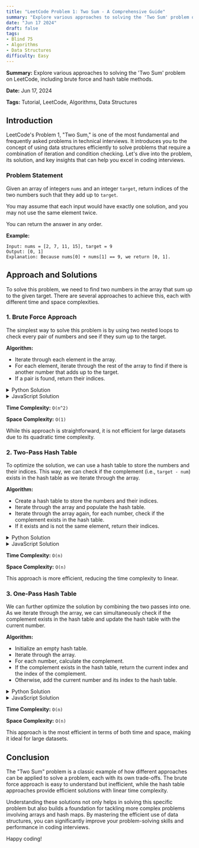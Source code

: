 ```yaml
---
title: "LeetCode Problem 1: Two Sum - A Comprehensive Guide"
summary: "Explore various approaches to solving the 'Two Sum' problem on LeetCode, including brute force and hash table methods."
date: "Jun 17 2024"
draft: false
tags:
- Blind 75
- Algorithms
- Data Structures
difficulty: Easy
---
```


**Summary:** Explore various approaches to solving the 'Two Sum' problem on LeetCode, including brute force and hash table methods.

**Date:** Jun 17, 2024

**Tags:** Tutorial, LeetCode, Algorithms, Data Structures

## Introduction

LeetCode's Problem 1, "Two Sum," is one of the most fundamental and frequently asked problems in technical interviews. It introduces you to the concept of using data structures efficiently to solve problems that require a combination of iteration and condition checking. Let's dive into the problem, its solution, and key insights that can help you excel in coding interviews.

### Problem Statement

Given an array of integers `nums` and an integer `target`, return indices of the two numbers such that they add up to `target`.

You may assume that each input would have exactly one solution, and you may not use the same element twice.

You can return the answer in any order.

**Example:**

```vbnet
Input: nums = [2, 7, 11, 15], target = 9
Output: [0, 1]
Explanation: Because nums[0] + nums[1] == 9, we return [0, 1].
```

## Approach and Solutions

To solve this problem, we need to find two numbers in the array that sum up to the given target. There are several approaches to achieve this, each with different time and space complexities.

### 1. Brute Force Approach

The simplest way to solve this problem is by using two nested loops to check every pair of numbers and see if they sum up to the target.

**Algorithm:**

- Iterate through each element in the array.
- For each element, iterate through the rest of the array to find if there is another number that adds up to the target.
- If a pair is found, return their indices.

<details>
<summary>Python Solution</summary>
<div class="code-container">
    <pre><code class="language-python">def twoSum(nums, target):
    for i in range(len(nums)):
        for j in range(i + 1, len(nums)):
            if nums[i] + nums[j] == target:
                return [i, j]</code></pre>
    <button class="copy-button" onclick="copyCode(this)">Copy</button>
</div>
</details>

<details>
<summary>JavaScript Solution</summary>
<div class="code-container">
    <pre><code class="language-javascript">function twoSum(nums, target) {
    for (let i = 0; i < nums.length; i++) {
        for (let j = i + 1; j < nums.length; j++) {
            if (nums[i] + nums[j] === target) {
                return [i, j];
            }
        }
    }
}</code></pre>
    <button class="copy-button" onclick="copyCode(this)">Copy</button>
</div>
</details>

**Time Complexity:** `O(n^2)`

**Space Complexity:** `O(1)`

While this approach is straightforward, it is not efficient for large datasets due to its quadratic time complexity.

### 2. Two-Pass Hash Table

To optimize the solution, we can use a hash table to store the numbers and their indices. This way, we can check if the complement (i.e., `target - num`) exists in the hash table as we iterate through the array.

**Algorithm:**

- Create a hash table to store the numbers and their indices.
- Iterate through the array and populate the hash table.
- Iterate through the array again, for each number, check if the complement exists in the hash table.
- If it exists and is not the same element, return their indices.

<details>
<summary>Python Solution</summary>
<div class="code-container">
    <pre><code class="language-python">def twoSum(nums, target):
    hash_table = {}
    for i, num in enumerate(nums):
        hash_table[num] = i
    for i, num in enumerate(nums):
        complement = target - num
        if complement in hash_table and hash_table[complement] != i:
            return [i, hash_table[complement]]</code></pre>
    <button class="copy-button" onclick="copyCode(this)">Copy</button>
</div>
</details>

<details>
<summary>JavaScript Solution</summary>
<div class="code-container">
    <pre><code class="language-javascript">function twoPassHashTable(nums, target) {
    const hashTable = {};
    for (let i = 0; i < nums.length; i++) {
        hashTable[nums[i]] = i;
    }
    for (let i = 0; i < nums.length; i++) {
        const complement = target - nums[i];
        if (hashTable.hasOwnProperty(complement) && hashTable[complement] !== i) {
            return [i, hashTable[complement]];
        }
    }
}</code></pre>
    <button class="copy-button" onclick="copyCode(this)">Copy</button>
</div>
</details>

**Time Complexity:** `O(n)`

**Space Complexity:** `O(n)`

This approach is more efficient, reducing the time complexity to linear.

### 3. One-Pass Hash Table

We can further optimize the solution by combining the two passes into one. As we iterate through the array, we can simultaneously check if the complement exists in the hash table and update the hash table with the current number.

**Algorithm:**

- Initialize an empty hash table.
- Iterate through the array.
- For each number, calculate the complement.
- If the complement exists in the hash table, return the current index and the index of the complement.
- Otherwise, add the current number and its index to the hash table.

<details>
<summary>Python Solution</summary>
<div class="code-container">
    <pre><code class="language-python">def twoSum(nums, target):
    hash_table = {}
    for i, num in enumerate(nums):
        complement = target - num
        if complement in hash_table:
            return [hash_table[complement], i]
        hash_table[num] = i</code></pre>
    <button class="copy-button" onclick="copyCode(this)">Copy</button>
</div>
</details>

<details>
<summary>JavaScript Solution</summary>
<div class="code-container">
    <pre><code class="language-javascript">function onePassHashTable(nums, target) {
    const hashTable = {};
    for (let i = 0; i < nums.length; i++) {
        const complement = target - nums[i];
        if (hashTable.hasOwnProperty(complement)) {
            return [hashTable[complement], i];
        }
        hashTable[nums[i]] = i;
    }
}</code></pre>
    <button class="copy-button" onclick="copyCode(this)">Copy</button>
</div>
</details>

**Time Complexity:** `O(n)`

**Space Complexity:** `O(n)`

This approach is the most efficient in terms of both time and space, making it ideal for large datasets.

## Conclusion

The "Two Sum" problem is a classic example of how different approaches can be applied to solve a problem, each with its own trade-offs. The brute force approach is easy to understand but inefficient, while the hash table approaches provide efficient solutions with linear time complexity.

Understanding these solutions not only helps in solving this specific problem but also builds a foundation for tackling more complex problems involving arrays and hash maps. By mastering the efficient use of data structures, you can significantly improve your problem-solving skills and performance in coding interviews.

Happy coding!

<script>
function copyCode(button) {
    const code = button.previousElementSibling.innerText;
    navigator.clipboard.writeText(code).then(() => {
        button.innerText = 'Copied!';
        setTimeout(() => {
            button.innerText = 'Copy';
        }, 2000);
    }).catch(err => {
        console.error('Failed to copy: ', err);
    });
}
</script>
<style>
.code-container {
    position: relative;
    margin-bottom: 1em;
}

.copy-button {
    position: absolute;
    top: 0;
    right: 0;
    padding: 0.5em;
    background: #4CAF50;
    color: white;
    border: none;
    cursor: pointer;
    font-size: 0.8em;
    border-radius: 3px;
}

.copy-button:hover {
    background: #45a049;
}
</style>

